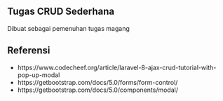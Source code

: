 
## Tugas CRUD Sederhana

Dibuat sebagai pemenuhan tugas magang

## Referensi

<ul>
    <li>https://www.codecheef.org/article/laravel-8-ajax-crud-tutorial-with-pop-up-modal</li>
    <li>https://getbootstrap.com/docs/5.0/forms/form-control/</li>
    <li>https://getbootstrap.com/docs/5.0/components/modal/</li>


